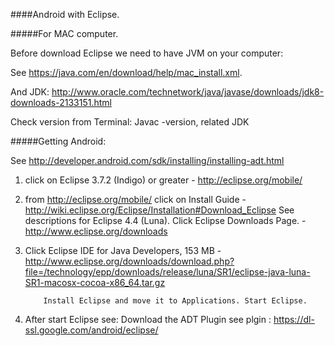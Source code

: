 ####Android with Eclipse.

#####For  MAC computer.

Before download Eclipse we need to have JVM on your computer:

See https://java.com/en/download/help/mac_install.xml. 

And JDK:
 http://www.oracle.com/technetwork/java/javase/downloads/jdk8-downloads-2133151.html
 
 Check version from Terminal: Javac -version, related JDK

#####Getting Android:

See http://developer.android.com/sdk/installing/installing-adt.html

1. click on Eclipse 3.7.2 (Indigo) or greater - http://eclipse.org/mobile/

2. from http://eclipse.org/mobile/ click on Install Guide -       http://wiki.eclipse.org/Eclipse/Installation#Download_Eclipse
See descriptions for Eclipse 4.4 (Luna).
Click  Eclipse Downloads Page. - http://www.eclipse.org/downloads

3. Click Eclipse IDE for Java Developers, 153 MB - http://www.eclipse.org/downloads/download.php?file=/technology/epp/downloads/release/luna/SR1/eclipse-java-luna-SR1-macosx-cocoa-x86_64.tar.gz

           Install Eclipse and move it to Applications. Start Eclipse.

4. After start Eclipse see: Download the ADT Plugin
see plgin : https://dl-ssl.google.com/android/eclipse/

